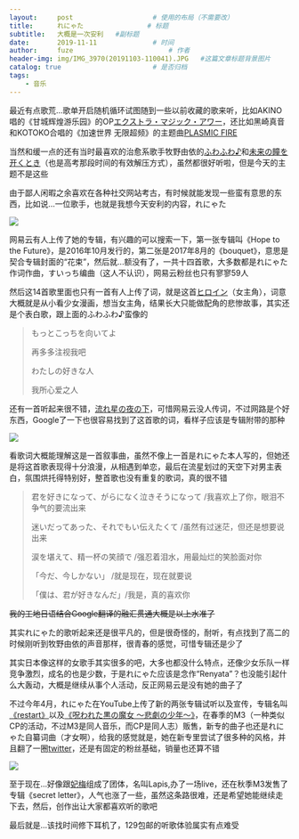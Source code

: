```yaml
---
layout:     post   				    # 使用的布局（不需要改）
title:      れにゃた				# 标题 
subtitle:   大概是一次安利   #副标题
date:       2019-11-11 				# 时间
author:     fuze 						# 作者
header-img: img/IMG_3970(20191103-110041).JPG	#这篇文章标题背景图片
catalog: true 						# 是否归档
tags:	   
    - 音乐
---
```


最近有点歌荒...歌单开启随机循环试图随到一些以前收藏的歌来听，比如AKINO唱的《甘城辉煌游乐园》的OP[エクストラ・マジック・アワー](http://music.163.com/song?id=29550260&userid=80899584)，还比如黑崎真音和KOTOKO合唱的《加速世界 无限超频》的主题曲[PLASMIC FIRE](http://music.163.com/song?id=420500282&userid=80899584)

当然和缓一点的还有当时最喜欢的治愈系歌手牧野由依的[ふわふわ♪](http://music.163.com/song?id=609890&userid=80899584)和[未来の瞳を开くとき](http://music.163.com/song?id=22657967&userid=80899584)（也是高考那段时间的有效解压方式），虽然都很好听啦，但是今天的主题不是这些

由于鄙人闲暇之余喜欢在各种社交网站考古，有时候就能发现一些蛮有意思的东西，比如说...一位歌手，也就是我想今天安利的内容，れにゃた

![](https://cdn.jsdelivr.net/gh/NoordZeedebuTirpitz/pic/23.PNG)

网易云有人上传了她的专辑，有兴趣的可以搜索一下，第一张专辑叫《Hope to the Future》，是2016年10月发行的，第二张是2017年8月的《bouquet》，意思是契合专辑封面的“花束”，然后就...额没有了，一共十四首歌，大多数都是れにゃた作词作曲，すいっち编曲（这人不认识），网易云粉丝也只有寥寥59人

然后这14首歌里面也只有一首有人上传了词，就是这首[ヒロイン](http://music.163.com/song?id=500410146&userid=80899584)（女主角），词意大概就是从小看少女漫画，想当女主角，结果长大只能做配角的悲惨故事，其实还是个表白歌，跟上面的ふわふわ♪蛮像的

>もっとこっちを向いてよ
>
>再多多注视我吧
>
>わたしの好きな人
>
>我所心爱之人

还有一首听起来很不错，[流れ星の夜の下](http://music.163.com/song?id=500412138&userid=80899584)，可惜网易云没人传词，不过网路是个好东西，Google了一下也很容易找到了这首歌的词，看样子应该是专辑附带的那种

![](https://cdn.jsdelivr.net/gh/NoordZeedebuTirpitz/pic/IMG_4104.PNG)

看歌词大概能理解这是一首叙事曲，虽然不像上一首是れにゃた本人写的，但她还是将这首歌表现得十分浪漫，从相遇到单恋，最后在流星划过的天空下对男主表白，氛围烘托得特别好，整首歌也没有重复的歌词，真的很不错

>君を好きになって、がらになく泣きそうになって /我喜欢上了你，眼泪不争气的要流出来
>
>迷いだってあった、それでもい伝えたくて /虽然有过迷茫，但还是想要说出来
>
>涙を堪えて、精一杯の笑顔で /强忍着泪水，用最灿烂的笑脸面对你
>
>「今だ、今しかない」 /就是现在，现在就要说
>
>「僕は、君が好きなんだ」/我是，真的喜欢你

~~我的工地日语结合Google翻译的融汇贯通大概是以上水准了~~

其实れにゃた的歌听起来还是很平凡的，但是很奇怪的，耐听，有点找到了高二的时候刚听到牧野由依的声音那样，很青春的感觉，可惜专辑还是少了

其实日本像这样的女歌手其实很多的吧，大多也都没什么特点，还像少女乐队一样竞争激烈，成名的也是少数，于是れにゃた应该是念作“Renyata”？也没能引起什么大轰动，大概是继续从事个人活动，反正网易云是没有她的曲子了

不过今年4月，れにゃた在YouTube上传了新的两张专辑试听以及宣传，专辑名叫[《restart》](https://www.youtube.com/watch?v=KejjE2AkNOM)以及[《呪われた黒の魔女 〜悲劇の少年〜》](https://www.youtube.com/watch?v=KQYgzEz9BxA)，在春季的M3（一种类似CP的活动，不过M3是同人音乐，而CP是同人志）贩售，新专的曲子也还是れにゃた自纂词曲（才女啊），给我的感觉就是，她在新专里尝试了很多种的风格，并且翻了一圈[twitter](https://twitter.com/renyata_flower)，还是有固定的粉丝基础，销量也还算不错

![](https://cdn.jsdelivr.net/gh/NoordZeedebuTirpitz/pic/22.PNG)

至于现在...好像跟[妃梅](https://twitter.com/_kiichigo)组成了团体，名叫Lapis,办了一场live，还在秋季M3发售了专辑《secret letter》，人气也涨了一些，虽然这条路很难，还是希望她能继续走下去，然后，创作出让大家都喜欢听的歌吧

最后就是...该找时间修下耳机了，129包邮的听歌体验属实有点难受
